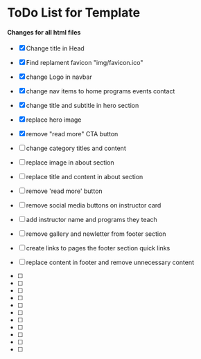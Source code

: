 # ToDo List for Template

#### Changes for all html files

- [x] Change title in Head
- [x] Find replament favicon "img/favicon.ico"

- [x] change Logo in navbar
- [x] change nav items to home programs events contact

- [x] change title and subtitle in hero section
- [x] replace hero image
- [x] remove "read more" CTA button
- [ ] change category titles and content
- [ ] replace image in about section
- [ ] replace title and content in about section
- [ ] remove 'read more' button
- [ ] remove social media buttons on instructor card
- [ ] add instructor name and programs they teach
- [ ] remove gallery and newletter from footer section
- [ ] create links to pages the footer section  quick links
- [ ] replace content in footer and remove unnecessary content
- [ ]
- [ ]
- [ ]
- [ ]
- [ ]
- [ ]
- [ ]
- [ ]
- [ ]
- [ ]
- [ ]